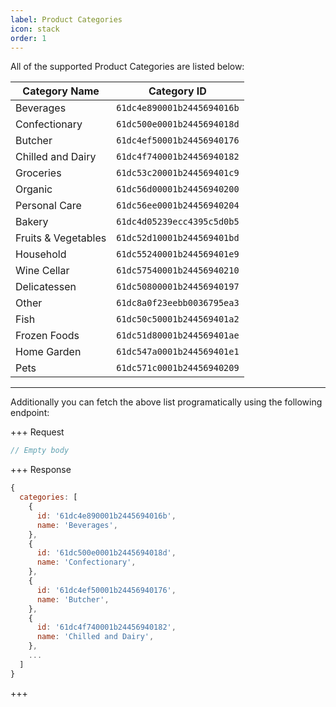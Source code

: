 ```yaml
---
label: Product Categories
icon: stack
order: 1
---
```


All of the supported Product Categories are listed below:

| Category Name       | Category ID                |
| ------------------- | -------------------------- |
| Beverages           | `61dc4e890001b2445694016b` |
| Confectionary       | `61dc500e0001b2445694018d` |
| Butcher             | `61dc4ef50001b24456940176` |
| Chilled and Dairy   | `61dc4f740001b24456940182` |
| Groceries           | `61dc53c20001b244569401c9` |
| Organic             | `61dc56d00001b24456940200` |
| Personal Care       | `61dc56ee0001b24456940204` |
| Bakery              | `61dc4d05239ecc4395c5d0b5` |
| Fruits & Vegetables | `61dc52d10001b244569401bd` |
| Household           | `61dc55240001b244569401e9` |
| Wine Cellar         | `61dc57540001b24456940210` |
| Delicatessen        | `61dc50800001b24456940197` |
| Other               | `61dc8a0f23eebb0036795ea3` |
| Fish                | `61dc50c50001b244569401a2` |
| Frozen Foods        | `61dc51d80001b244569401ae` |
| Home Garden         | `61dc547a0001b244569401e1` |
| Pets                | `61dc571c0001b24456940209` |

---

Additionally you can fetch the above list programatically using the following endpoint:

+++ Request

```js [!badge variant="success" text="GET"] /supermarket/product-categories
// Empty body
```

+++ Response

```js
{
  categories: [
    {
      id: '61dc4e890001b2445694016b',
      name: 'Beverages',
    },
    {
      id: '61dc500e0001b2445694018d',
      name: 'Confectionary',
    },
    {
      id: '61dc4ef50001b24456940176',
      name: 'Butcher',
    },
    {
      id: '61dc4f740001b24456940182',
      name: 'Chilled and Dairy',
    },
    ...
  ]
}
```

+++
